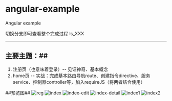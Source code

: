 angular-example
===============

Angular example

切换分支即可查看整个完成过程 ls_XXX

-----------------------------

## 主要主题：##
1. 注册页（也意味着登录）-- 见证神奇、基本概念
2. home页 -- 实战：完成基本路由导航route、创建指令directive、服务service、控制器controller等，加入requireJS（将两者结合使用）

##预览图##
![reg](https://raw.github.com/dolymood/angular-example/master/mdImgs/reg.png)
![index](https://raw.github.com/dolymood/angular-example/master/mdImgs/index.png)
![index-edit](https://raw.github.com/dolymood/angular-example/master/mdImgs/index-edit.png)
![index-detail](https://raw.github.com/dolymood/angular-example/master/mdImgs/index-detail.png)
![index1](https://raw.github.com/dolymood/angular-example/master/mdImgs/index1.png)
![index2](https://raw.github.com/dolymood/angular-example/master/mdImgs/index2.png)
